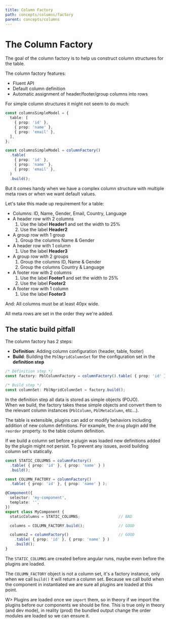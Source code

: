 ```yaml
---
title: Column Factory
path: concepts/columns/factory
parent: concepts/columns
---
```

# The Column Factory

The goal of the column factory is to help us construct column structures for the table.

The column factory features:

- Fluent API
- Default column definition
- Automatic assignment of header/footer/group columns into rows

For simple column structures it might not seem to do much:

<div fxLayout>
  <div fxFlex="50%">

```typescript
const columnsSimpleModel = {
  table: [
    { prop: 'id' },
    { prop: 'name' },
    { prop: 'email' },
  ],
};
```

  </div>
  <div fxFlex="50%">

```typescript
const columnsSimpleModel = columnFactory()
  .table(
    { prop: 'id' },
    { prop: 'name' },
    { prop: 'email' },
  )
  .build();
```

  </div>
</div>

But it comes handy when we have a complex column structure with multiple meta rows or when we want default values.

Let's take this made up requirement for a table:

- Columns: ID, Name, Gender, Email, Country, Language
- A header row with 2 columns
  1. Use the label **Header1** and set the width to 25%
  2. Use the label **Header2**
- A group row with 1 group
  1. Group the columns Name & Gender
- A header row with 1 column
  1. Use the label **Header3**
- A group row with 2 groups
  1. Group the columns ID, Name & Gender
  2. Group the columns Country & Language
- A footer row with 2 columns
  1. Use the label **Footer1** and set the width to 25%
  2. Use the label **Footer2**
- A footer row with 1 column
  1. Use the label **Footer3**

And: All columns must be at least 40px wide.

<div pbl-example-view="pbl-columns-factory-example"></div>

All meta rows are set in the order they we're added.

## The static build pitfall

The column factory has 2 steps:

- **Definition**: Adding column configuration (header, table, footer)
- **Build**: Building the `PblNgridColumnSet` for the configuration set in the **definition step**

```typescript
/* Definition step */
const factory: PblColumnFactory = columnFactory().table( { prop: 'id' }, { prop: 'name' } );

/* Build step */
const columnSet: PblNgridColumnSet = factory.build();
```

In the definition step all data is stored as simple objects (POJO).  
When we build, the factory takes these simple objects and convert them to the relevant column instances (`PblColumn`, `PblMetaColumn`, etc...).

The table is extensible, plugins can add or modify behaviors including addition of new column definitions. For example, the `drag` plugin add the `reorder` property.
to the table column definition.

If we build a column set before a plugin was loaded new definitions added by the plugin might not persist.
To prevent any issues, avoid building column set's statically.

```typescript
const STATIC_COLUMNS = columnFactory()
  .table( { prop: 'id' }, { prop: 'name' } )
  .build();

const COLUMN_FACTORY = columnFactory()
  .table( { prop: 'id' }, { prop: 'name' } );

@Component({
  selector: 'my-component',
  template: '',
})
export class MyComponent {
  staticColumns = STATIC_COLUMNS;                 // BAD

  columns = COLUMN_FACTORY.build();               // GOOD

  columns2 = columnFactory()                      // GOOD
    .table( { prop: 'id' }, { prop: 'name' } )
    .build();
}
```

The `STATIC_COLUMNS` are created before angular runs, maybe even before the plugins are loaded.

The `COLUMN_FACTORY` object is not a column set, it's a factory instance, only when we call `build()` it will return a column set.
Because we call build when the component in instantiated we are sure all plugins are loaded at this point.

W> Plugins are loaded once we `import` them, so in theory if we import the plugins before our components we should be fine. This is true only in theory (and dev mode), in reality (prod)
the bundled output change the order modules are loaded so we can ensure it.
